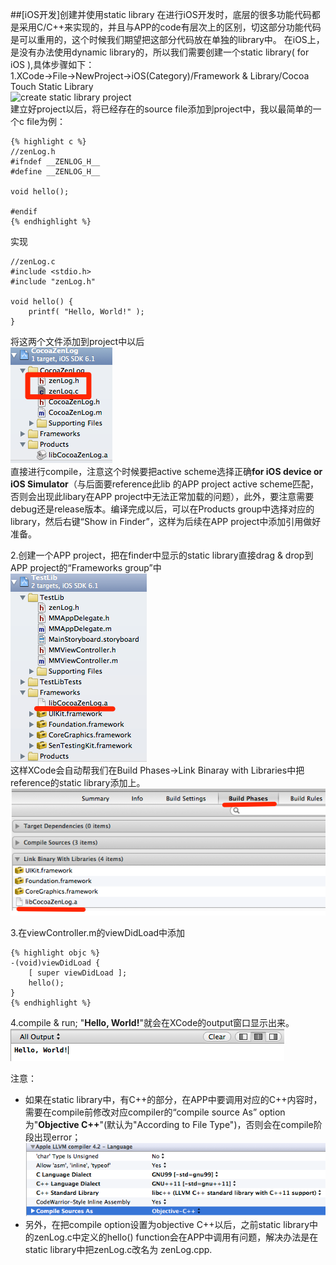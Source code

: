 ##[iOS开发]创建并使用static library
在进行iOS开发时，底层的很多功能代码都是采用C/C++来实现的，并且与APP的code有层次上的区别，切这部分功能代码是可以重用的，这个时候我们期望把这部分代码放在单独的library中。
在iOS上，是没有办法使用dynamic library的，所以我们需要创建一个static library( for iOS ),具体步骤如下：  
1.XCode->File->NewProject->iOS(Category)/Framework & Library/Cocoa Touch Static Library  
![create static library project](/assets/images/posts/createStaticLibraryProject.png")  
建立好project以后，将已经存在的source file添加到project中，我以最简单的一个c file为例：  

	{% highlight c %}  
	//zenLog.h  
	#ifndef __ZENLOG_H__  
	#define __ZENLOG_H__

	void hello();

	#endif  
	{% endhighlight %}
实现

	//zenLog.c
	#include <stdio.h>
	#include "zenLog.h"

	void hello() {
		printf( "Hello, World!" );
	}
	
将这两个文件添加到project中以后  
![add source files](/assets/images/posts/addLibrarySourceFiles.png)  
直接进行compile，注意这个时候要把active scheme选择正确**for iOS device or iOS Simulator**（与后面要reference此lib 的APP project active scheme匹配，否则会出现此libary在APP project中无法正常加载的问题），此外，要注意需要debug还是release版本。编译完成以后，可以在Products group中选择对应的library，然后右键“Show in Finder”，这样为后续在APP project中添加引用做好准备。
  
2.创建一个APP project，把在finder中显示的static library直接drag & drop到APP project的“Frameworks group”中  
![add library](/assets/images/posts/addLibrary.png)    
这样XCode会自动帮我们在Build Phases->Link Binaray with Libraries中把reference的static library添加上。  
![link reference added](/assets/images/posts/linkReferenceAdded.png)  

3.在viewController.m的viewDidLoad中添加

	{% highlight objc %}
	-(void)viewDidLoad {
		[ super viewDidLoad ];
		hello();
	}
	{% endhighlight %}  
4.compile & run; "**Hello, World!**"就会在XCode的output窗口显示出来。  
![output](/assets/images/posts/output.png)  

注意：

* 如果在static library中，有C++的部分，在APP中要调用对应的C++内容时，需要在compile前修改对应compiler的“compile source As” option为"__Objective C++__"(默认为"According to File Type")，否则会在compile阶段出现error；  
![compile option](/assets/images/posts/compileOption.png)  
* 另外，在把compile option设置为objective C++以后，之前static library中的zenLog.c中定义的hello() function会在APP中调用有问题，解决办法是在static library中把zenLog.c改名为 zenLog.cpp.  


	

